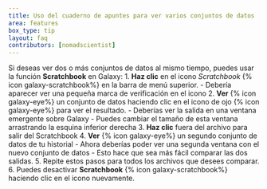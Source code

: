 ```yaml
---
title: Uso del cuaderno de apuntes para ver varios conjuntos de datos
area: features
box_type: tip
layout: faq
contributors: [nomadscientist]
---
```


Si deseas ver dos o más conjuntos de datos al mismo tiempo, puedes usar la función **Scratchbook** en Galaxy:
    1. **Haz clic** en el icono *Scratchbook* {% icon galaxy-scratchbook%} en la barra de menú superior.
       - Debería aparecer ver una pequeña marca de verificación en el icono
    2. **Ver** {% icon galaxy-eye%} un conjunto de datos haciendo clic en el icono de ojo {% icon galaxy-eye%} para ver el resultado.
       - Deberías ver la salida en una ventana emergente sobre Galaxy
       - Puedes cambiar el tamaño de esta ventana arrastrando la esquina inferior derecha
    3. **Haz clic** fuera del archivo para salir del Scratchbook
    4. **Ver** {% icon galaxy-eye%} un segundo conjunto de datos de tu historial
       - Ahora deberías poder ver una segunda ventana con el nuevo conjunto de datos
       - Esto hace que sea más fácil comparar las dos salidas.
    5. Repite estos pasos para todos los archivos que desees comparar.
    6. Puedes desactivar **Scratchbook** {% icon galaxy-scratchbook%} haciendo clic en el icono nuevamente.
